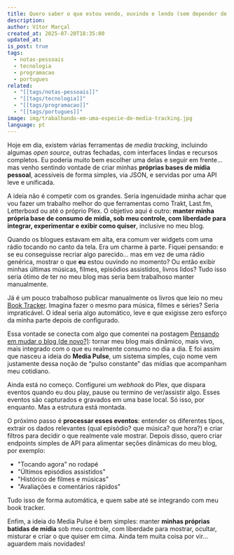 ```yaml
---
title: Quero saber o que estou vendo, ouvindo e lendo (sem depender de ninguém)
description: 
author: Vítor Marçal
created_at: 2025-07-20T18:35:00
updated_at: 
is_post: true
tags:
  - notas-pessoais
  - tecnologia
  - programacao
  - portugues
related:
  - "[[tags/notas-pessoais]]"
  - "[[tags/tecnologia]]"
  - "[[tags/programacao]]"
  - "[[tags/portugues]]"
image: img/trabalhando-em-uma-especie-de-media-tracking.jpg
language: pt
---
```

Hoje em dia, existem várias ferramentas de _media tracking_, incluindo algumas _open source_, outras fechadas, com interfaces lindas e recursos completos. Eu poderia muito bem escolher uma delas e seguir em frente… mas venho sentindo vontade de criar minhas **próprias bases de mídia pessoal**, acessíveis de forma simples, via JSON, e servidas por uma API leve e unificada.

A ideia não é competir com os grandes. Seria ingenuidade minha achar que vou fazer um trabalho melhor do que ferramentas como Trakt, Last.fm, Letterboxd ou até o próprio Plex. O objetivo aqui é outro: **manter minha própria base de consumo de mídia, sob meu controle, com liberdade para integrar, experimentar e exibir como quiser**, inclusive no meu blog.

Quando os blogues estavam em alta, era comum ver widgets com uma rádio tocando no canto da tela. Era um charme à parte. Fiquei pensando: e se eu conseguisse recriar algo parecido… mas em vez de uma rádio genérica, mostrar o que **eu** estou ouvindo no momento? Ou então exibir minhas últimas músicas, filmes, episódios assistidos, livros lidos? Tudo isso seria ótimo de ter no meu blog mas seria bem trabalhoso manter manualmente.

Já é um pouco trabalhoso publicar manualmente os livros que leio no meu [Book Tracker](https://books.marcal.dev). Imagina fazer o mesmo para música, filmes e séries? Seria impraticável. O ideal seria algo automático, leve e que exigisse zero esforço da minha parte depois de configurado.

Essa vontade se conecta com algo que comentei na postagem [Pensando em mudar o blog (de novo?)](pensando-em-mudar-o-blog-de-novo): tornar meu blog mais dinâmico, mais vivo, mais integrado com o que eu realmente consumo no dia a dia. E foi assim que nasceu a ideia do **Media Pulse**, um sistema simples, cujo nome vem justamente dessa noção de “pulso constante” das mídias que acompanham meu cotidiano.

Ainda está no começo. Configurei um _webhook_ do Plex, que dispara eventos quando eu dou play, pause ou termino de ver/assistir algo. Esses eventos são capturados e gravados em uma base local. Só isso, por enquanto. Mas a estrutura está montada.

O próximo passo é **processar esses eventos**: entender os diferentes tipos, extrair os dados relevantes (qual episódio? que música? que hora?) e criar filtros para decidir o que realmente vale mostrar. Depois disso, quero criar endpoints simples de API para alimentar seções dinâmicas do meu blog, por exemplo:

- "Tocando agora" no rodapé
- "Últimos episódios assistidos"
- "Histórico de filmes e músicas"
- "Avaliações e comentários rápidos"

Tudo isso de forma automática, e quem sabe até se integrando com meu book tracker.

Enfim, a ideia do Media Pulse é bem simples: manter **minhas próprias batidas de mídia** sob meu controle, com liberdade para mostrar, ocultar, misturar e criar o que quiser em cima. Ainda tem muita coisa por vir… aguardem mais novidades!
